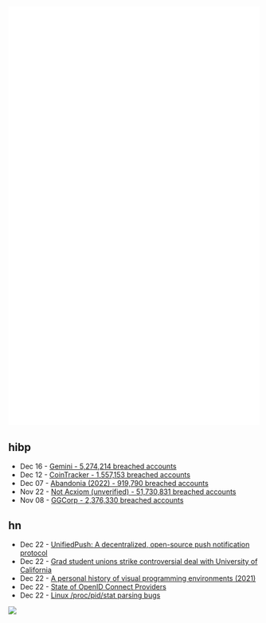 ![Metrics](https://raw.githubusercontent.com/phixion/phixion/master/metrics.svg)

## hibp

<!--
for https://github.com/phixion/phixion/blob/main/.github/workflows/feeds.yml
-->
<!--START_SECTION:haveibeenpwnd-->
- Dec 16 - [Gemini - 5,274,214 breached accounts](https://haveibeenpwned.com/PwnedWebsites#Gemini)
- Dec 12 - [CoinTracker - 1,557,153 breached accounts](https://haveibeenpwned.com/PwnedWebsites#CoinTracker)
- Dec 07 - [Abandonia (2022) - 919,790 breached accounts](https://haveibeenpwned.com/PwnedWebsites#Abandonia2022)
- Nov 22 - [Not Acxiom (unverified) - 51,730,831 breached accounts](https://haveibeenpwned.com/PwnedWebsites#NotAcxiom)
- Nov 08 - [GGCorp - 2,376,330 breached accounts](https://haveibeenpwned.com/PwnedWebsites#GGCorp)
<!--END_SECTION:haveibeenpwnd-->

## hn

<!--
for https://github.com/phixion/phixion/blob/main/.github/workflows/feeds.yml
-->
<!--START_SECTION:hn-->
- Dec 22 - [UnifiedPush: A decentralized, open-source push notification protocol](https://f-droid.org/2022/12/18/unifiedpush.html)
- Dec 22 - [Grad student unions strike controversial deal with University of California](https://www.science.org/content/article/grad-student-unions-strike-controversial-deal-university-california)
- Dec 22 - [A personal history of visual programming environments (2021)](https://nickarner.com/notes/a-personal-history-of-visual-programming-enviornments-november-13-2021/)
- Dec 22 - [State of OpenID Connect Providers](https://blog.m5e.de/post/state-of-openid-connect-providers/)
- Dec 22 - [Linux /proc/pid/stat parsing bugs](https://www.openwall.com/lists/oss-security/2022/12/21/6)
<!--END_SECTION:hn-->

<!--
for https://yhype.me
-->
![](https://hit.yhype.me/github/profile?user_id=13013670)
